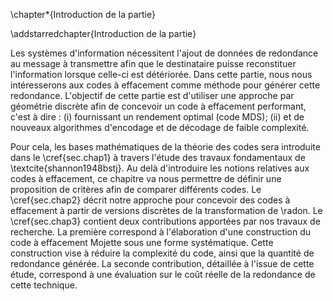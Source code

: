 
\chapter*{Introduction de la partie}

\addstarredchapter{Introduction de la partie}

<!--
%, les supports de transmission et de stockage de
%données ne sont pas fiables. Dans les systèmes distribués en particulier, le
%phénomène de panne est considéré comme une norme plutôt qu'une exception
%\cite{ford2010osdi}. Afin de supporter ces pannes, 
-->
Les systèmes d'information nécessitent l'ajout de données de redondance au
message à transmettre afin que le destinataire puisse reconstituer
l'information lorsque celle-ci est détériorée.  Dans cette partie, nous nous
intéresserons aux codes à effacement comme méthode pour générer cette
redondance. L'objectif de cette partie est d'utiliser une approche par
géométrie discrète afin de concevoir un code à effacement performant, c'est à
dire : (i) fournissant un rendement optimal (code MDS); (ii) et de nouveaux
algorithmes d'encodage et de décodage de faible complexité.

Pour cela, les bases mathématiques de la théorie des codes sera introduite dans
le \cref{sec.chap1} à travers l'étude des travaux fondamentaux de
\textcite{shannon1948bstj}. Au delà d'introduire les notions relatives aux
codes à effacement, ce chapitre va nous permettre de définir une proposition de
critères afin de comparer différents codes. Le \cref{sec.chap2} décrit notre
approche pour concevoir des codes à effacement à partir de versions discrètes
de la transformation de \radon. Le \cref{sec.chap3} contient deux contributions
apportées par nos travaux de recherche. La première correspond à l'élaboration
d'une construction du code à effacement Mojette sous une forme systématique.
Cette construction vise à réduire la complexité du code, ainsi que la quantité
de redondance générée. La seconde contribution, détaillée à l'issue de cette
étude, correspond à une évaluation sur le coût réelle de la redondance de cette
technique.






<!--
%par une étude la
%théorie des codes à travers lesette partie s'intéresse au codage à effacement comme
%moyen de générer une quantité minimale de redondance de la redondance à la conception de codes à
%effacement Afin de transmettre l'information de manière fiable, il
%est nécessaire d'intégrer de la redondance d'information
%
%
%ystèmes de communication et stockage reposent sur des supports éléments qui ne sont pas fiables. En particulier, les pannes dans de
%tels systèmes sont inévitables\ \cite{ford2010osdi}. Les canaux de
%communication ne sont ainsi pas sûrs, et l'information peut être altérée ou
%perdue durant la transmission. En conséquence, des techniques doivent être
%mises en œuvre pour rendre une transmission fiable sur un canal instable
%(relatif au problème $2$ posé en introduction générale). Cette partie
%s'intéresse ainsi à l'élaboration de méthodes efficaces afin de répondre à ce
%problème. Cette efficacité met en jeu les latences de la méthode proposée,
%ainsi que sa capacité de correction. Pour cela, nous proposons d'étudier des
%versions discrètes de la transformation de \radon, appliquées aux codes
%correcteurs d'erreur. Cette partie se compose de trois chapitres dans
%lesquelles nous allons voir les éléments suivants :
%
%1. le \cref{sec.chap1} définira des notions de théorie de codes correcteurs à
%travers l'étude des travaux fondamentaux de \textcite{shannon1948bstj}. Notre
%étude s'intéressera en particulier aux codes linéaires en bloc. Ces notions
%seront nécessaires à la compréhension des codes à effacement, qui permettent de
%répondre au problème de la fiabilité d'une transmission dans le cas de perte
%d'information sur le canal. Une proposition des critères permettant de
%distinguer les différents codes à effacement sera notre première contribution
%mineure. Une analyse de différents codes (dont notre
%référence\ \cite{reed1960jsiam}) permettra de mettre en avant les défauts de
%chacun;
%
%2. le \cref{sec.chap2} portera sur notre proposition d'utiliser conjointement
%transformée discrète et théorie des codes. Nous verrons en particulier deux
%versions discrètes de la transformation de \textcite{radon1917akad} qui
%permettent de représenter de manière redondante l'information. En conséquence,
%nous verrons que la FRT fournit un code MDS, tandis que le code à effacement
%Mojette dispose d'un algorithme de reconstruction itératif efficace, basé sur
%l'algorithme de \textcite{normand2006dgci};
%
%3. le \cref{sec.chap3} décrira notre première contribution. Nous y présenterons
%la construction d'une version systématique du code à effacement Mojette, ainsi
%qu'un algorithme de décodage adaptée à cette construction.
%Cet algorithme, basé sur celui de \textcite{normand2006dgci}, permet un
%décodage itératif efficace (en nombre d'opérations). De plus, bien qu'elle ne
%permet pas de fournir un code MDS, cette construction permet de se rapprocher
%de cette optimale. Cette contribution est alors une proposition de solution au
%second problème présenté dans l'introduction générale.


<!--
%shannon a donné naissance en $1940$ à la théorie de l'information, dont
%l'objectif est de fournir une formulation mathématique des systèmes de
%communication\ \cite{shannon1948bstj}. Dans ses travaux sur l'étude de la
%langue, \shannon retirait une partie des lettres d'un message et montrait que
%le message pouvait toujours être lu\footnote{\emph{En l'bsnce de crtaines
%letres, le mssage rste lisibl}}\ \cite[chap~7]{shannon1948bstj}.
%Ces lettres ne sont alors pas nécessaire pour lire le message, et elles forment
%alors une partie redondante du message. La formulation de la quantité de
%redondance d'un message. Cette redondance est liée à la notion d'entropie qui
%détermine la quantité d'information délivrée.
%Le codage de l'information est une branche de la théorie de l'information. Il
%permet d'exploiter cette formulation dans les applications de compression, de
%chiffrement et de correction d'information. Dans nos travaux nous nous
%intéresserons à la correction de l'information par des codes correcteurs. Les
%codes correcteurs sont par exemple présents dans les supports de stockage
%optiques (CD, DVD) afin de supporter les rayures, dans les code-barres comme le
%code QR, ou encore dans les télécommunications avec des engins spatiaux (comme
%la sonde *Voyager*). Nous nous intéressons en particulier au cas des codes
%linéaires en bloc.
%
%
%Notre motivation repose sur la
%conception d'un code à effacement à partir des représentations redondantes
%fournies par les versions discrète de la transformée de \radon. Pour cela, les
%éléments suivants seront détaillés :
%
%
%
%La transformation de \radon est une application permettant de représenter une
%information par un ensemble de projections. Cette application est notamment
%utilisée en tomographie discrète afin d'obtenir une version numérique d'un
%objet. Nous définirons deux versions discrètes de cette transformation :
%la transformée de \radon finie (FRT) et à la transformée Mojette. Ces
%transformées sont des versions discrètes et exactes de la transformée de
%\radon. 
-->
